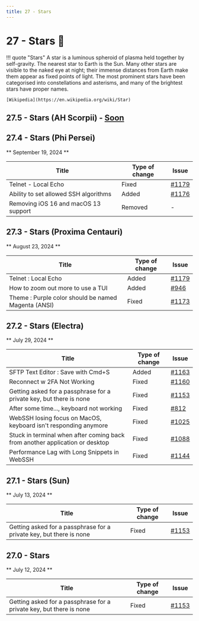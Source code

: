```yaml
---
title: 27 - Stars
---
```

# 27 - Stars :stars:
!!! quote "Stars"
    A star is a luminous spheroid of plasma held together by self-gravity. The nearest star to Earth is the Sun. Many other stars are visible to the naked eye at night; their immense distances from Earth make them appear as fixed points of light. The most prominent stars have been categorised into constellations and asterisms, and many of the brightest stars have proper names.

    [Wikipedia](https://en.wikipedia.org/wiki/Star)

## 27.5 - Stars (AH Scorpii) - [Soon](https://webssh.net/documentation/becoming-external-tester/)

## 27.4 - Stars (Phi Persei)
** September 19, 2024 **

| Title | Type of change | Issue |
| --- | --- | --- |
| Telnet - Local Echo | Fixed | [#1179](https://github.com/isontheline/pro.webssh.net/issues/1179) |
| Ability to set allowed SSH algorithms | Added | [#1176](https://github.com/isontheline/pro.webssh.net/issues/1176) |
| Removing iOS 16 and macOS 13 support | Removed | - |

## 27.3 - Stars (Proxima Centauri)
** August 23, 2024 **

| Title | Type of change | Issue |
| --- | --- | --- |
| Telnet : Local Echo | Added | [#1179](https://github.com/isontheline/pro.webssh.net/issues/1179) |
| How to zoom out more to use a TUI | Added | [#946](https://github.com/isontheline/pro.webssh.net/issues/946) |
| Theme : Purple color should be named Magenta (ANSI) | Fixed | [#1173](https://github.com/isontheline/pro.webssh.net/issues/1173) |

## 27.2 - Stars (Electra)
** July 29, 2024 **

| Title | Type of change | Issue |
| --- | --- | --- |
| SFTP Text Editor : Save with Cmd+S | Added | [#1163](https://github.com/isontheline/pro.webssh.net/issues/1163) |
| Reconnect w 2FA Not Working | Fixed | [#1160](https://github.com/isontheline/pro.webssh.net/issues/1160) |
| Getting asked for a passphrase for a private key, but there is none | Fixed | [#1153](https://github.com/isontheline/pro.webssh.net/issues/1153) |
| After some time..., keyboard not working | Fixed | [#812](https://github.com/isontheline/pro.webssh.net/issues/812) |
| WebSSH losing focus on MacOS, keyboard isn't responding anymore | Fixed | [#1025](https://github.com/isontheline/pro.webssh.net/issues/1025) |
| Stuck in terminal when after coming back from another application or desktop | Fixed | [#1088](https://github.com/isontheline/pro.webssh.net/issues/1088) |
| Performance Lag with Long Snippets in WebSSH | Fixed | [#1144](https://github.com/isontheline/pro.webssh.net/issues/1144) |

## 27.1 - Stars (Sun)
** July 13, 2024 ** 

| Title | Type of change | Issue |
| --- | --- | --- |
| Getting asked for a passphrase for a private key, but there is none | Fixed | [#1153](https://github.com/isontheline/pro.webssh.net/issues/1153) |

## 27.0 - Stars
** July 12, 2024 **

| Title | Type of change | Issue |
| --- | --- | --- |
| Getting asked for a passphrase for a private key, but there is none | Fixed | [#1153](https://github.com/isontheline/pro.webssh.net/issues/1153) |
